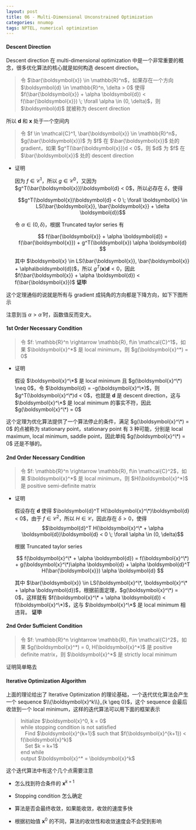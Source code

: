 ```yaml
---
layout: post
title: 06 - Multi-Dimensional Unconstrained Optimization
categories: nnumop
tags: NPTEL, numerical optimization
---
```


#### Descent Direction

Descent direction 在 multi-dimensional optimization 中是一个非常重要的概念，很多优化算法的核心就是如何构造 descent direction。

<blockquote>
令 $\bar{\boldsymbol{x}} \in \mathbb{R}^n$，如果存在一个方向 $\boldsymbol{d} \in \mathbb{R}^n, \delta > 0$ 使得 $f(\bar{\boldsymbol{x}} + \alpha \boldsymbol{d}) < f(\bar{\boldsymbol{x}}) \; \forall \alpha \in (0, \delta)$，则 $\boldsymbol{d}$ 就被称为 descent direction
</blockquote>

所以 $\boldsymbol{d}$ 和 $\boldsymbol{x}$ 处于一个空间内

<blockquote>
令 $f \in \mathcal{C}^1, \bar{\boldsymbol{x}} \in \mathbb{R}^n$，$g(\bar{\boldsymbol{x}})$ 为 $f$ 在 $\bar{\boldsymbol{x}}$ 处的 gradient，如果 $g^T(\bar{\boldsymbol{x}})d < 0$，则 $d$ 为 $f$ 在 $\bar{\boldsymbol{x}}$ 处的 descent direction
</blockquote>

* 证明

    因为 $f\in \mathcal{C}^1$，所以 $g \in \mathcal{C}^0$，又因为 $g^T(\bar{\boldsymbol{x}})\boldsymbol{d} < 0$，所以必存在 $\delta$，使得
    
    $$g^T(\boldsymbol{x})\boldsymbol{d} < 0 \; \forall \boldsymbol{x} \in LS(\bar{\boldsymbol{x}}, \bar{\boldsymbol{x}} + \delta \boldsymbol{d})$$
    
    令 $\alpha \in (0, \delta)$，根据 Truncated taylor series 有

    $$
    f(\bar{\boldsymbol{x}} + \alpha \boldsymbol{d}) = f(\bar{\boldsymbol{x}}) + g^T(\boldsymbol{x}) \alpha \boldsymbol{d}
    $$

    其中 $\boldsymbol{x} \in LS(\bar{\boldsymbol{x}}, \bar{\boldsymbol{x}} + \alpha\boldsymbol{d})$，所以 $g^T(\boldsymbol{x})\boldsymbol{d} < 0$，因此 $f(\bar{\boldsymbol{x}} + \alpha \boldsymbol{d}) < f(\bar{\boldsymbol{x}})$ **证毕**

这个定理通俗的说就是所有与 gradient 成钝角的方向都是下降方向，如下下图所示

<object data="/resource/NNP/06-md-op/descent.svg" type="image/svg+xml" class="blkcenter"></object>

注意到当 $\alpha > \hat{\alpha}$ 时，函数值反而变大。

#### 1st Order Necessary Condition

<blockquote>
令 $f: \mathbb{R}^n \rightarrow \mathbb{R}, f\in \mathcal{C}^1$，如果 $\boldsymbol{x}^*$ 是 local minimum，则 $g(\boldsymbol{x}^*) = 0$
</blockquote>

* 证明

    假设 $\boldsymbol{x}^\*$ 是 local minimum 且 $g(\boldsymbol{x}^\*) \neq 0$，令 $\boldsymbol{d} = -g(\boldsymbol{x}^\*)$，则 $g^T(\boldsymbol{x}^\*)d < 0$，也就是 $\boldsymbol{d}$ 是 descent direction，这与 $\boldsymbol{x}^\*$ 是 local minimum 的事实不符，因此 $g(\boldsymbol{x}^\*) = 0$

这个定理为优化算法提供了一个算法停止的条件，满足 $g(\boldsymbol{x}^\*) = 0$ 的点被称为 stationary point，stationary point 有 3 种可能，分别是 local maximum, local minimum, saddle point，因此单纯 $g(\boldsymbol{x}^\*) = 0$ 还是不够的。

#### 2nd Order Necessary Condition

<blockquote>
令 $f: \mathbb{R}^n \rightarrow \mathbb{R}, f\in \mathcal{C}^2$，如果 $\boldsymbol{x}^*$ 是 local minimum，则 $H(\boldsymbol{x}^*)$ 是 positive semi-definite matrix
</blockquote>

* 证明

    假设存在 $\boldsymbol{d}$ 使得 $\boldsymbol{d}^T H(\boldsymbol{x}^\*)\boldsymbol{d} < 0$，由于 $f \in \mathcal{C}^2$，所以 $H \in \mathcal{C}$，因此存在 $\delta > 0$，使得
    $$\boldsymbol{d}^T H(\boldsymbol{x}^\* + \alpha \boldsymbol{d})\boldsymbol{d} < 0 \; \forall \alpha \in (0, \delta)$$
    
    根据 Truncated taylor series

    $$
    f(\boldsymbol{x}^\* + \alpha \boldsymbol{d}) = f(\boldsymbol{x}^\*) + g(\boldsymbol{x}^\*)\alpha \boldsymbol{d} + \alpha \boldsymbol{d}^T H(\bar{\boldsymbol{x}}) \alpha \boldsymbol{d}
    $$

    其中 $\bar{\boldsymbol{x}} \in LS(\boldsymbol{x}^\*, \boldsymbol{x}^\* + \alpha \boldsymbol{d})$，根据前面定理，$g(\boldsymbol{x}^\*) = 0$，这样就有 $f(\boldsymbol{x}^\* + \alpha \boldsymbol{d}) < f(\boldsymbol{x}^\*)$，这与 $\boldsymbol{x}^\*$ 是 local minimum 相违背。 **证毕**

#### 2nd Order Sufficient Condition

<blockquote>
令 $f: \mathbb{R}^n \rightarrow \mathbb{R}, f\in \mathcal{C}^2$，如果 $g(\boldsymbol{x}^*) = 0, H(\boldsymbol{x}^*)$ 是 positive definite matrix，则 $\boldsymbol{x}^*$ 是 strictly local minimum
</blockquote>

证明简单略去

#### Iterative Optimization Algorithm

上面的理论给出了 Iterative Optimization 的理论基础，一个迭代优化算法会产生一个 sequence $\\{\boldsymbol{x}^k\\}_{k \geq 0}$，这个 sequence 会最后收敛到一个 local minimum，这样的迭代算法可以用下面的框架表示

<blockquote class="blkcode">
Initialize $\boldsymbol{x}^0, k = 0$<br/>
while stopping condition is not satisfied<br/>
&nbsp;&nbsp; Find $\boldsymbol{x}^{k+1}$ such that $f(\boldsymbol{x}^{k+1}) < f(\boldsymbol{x}^k)$<br/>
&nbsp;&nbsp; Set $k = k+1$<br/>
end while<br/>
output $\boldsymbol{x}^* = \boldsymbol{x}^k$<br/>
</blockquote>

这个迭代算法中有这个几个点需要注意

* 怎么找到符合条件的 $\boldsymbol{x}^{k+1}$

* Stopping condition 怎么确定

* 算法是否会最终收敛，如果能收敛，收敛的速度多快

* 根据初始值 $\boldsymbol{x}^0$ 的不同，算法的收敛性和收敛速度会不会受到影响
